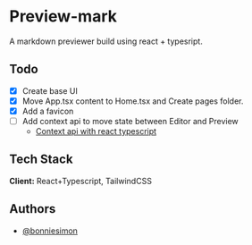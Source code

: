 
# Preview-mark

A markdown previewer build using react + typesript.


## Todo

- [x] Create base UI
- [x] Move App.tsx content to Home.tsx and Create pages folder. 
- [x] Add a favicon
- [ ] Add context api to move state between Editor and Preview
	- [Context api with react typescript](https://blog.logrocket.com/how-to-use-react-context-with-typescript/)


## Tech Stack

**Client:** React+Typescript, TailwindCSS

<!-- **Server:**  -->

  
## Authors

- [@bonniesimon](https://www.github.com/bonniesimon)

  